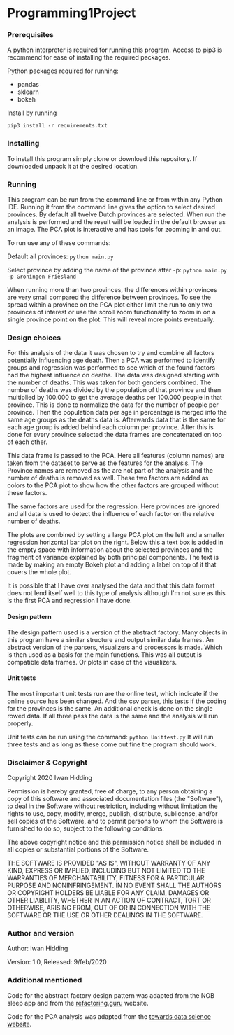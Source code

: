 # Programming1Project

### Prerequisites
A python interpreter is required for running this program. Access to pip3 is recommend for ease of installing the 
required packages.

Python packages required for running:
- pandas
- sklearn
- bokeh

Install by running

`pip3 install -r requirements.txt` 

### Installing
To install this program simply clone or download this repository. If downloaded unpack it at the desired location.

### Running
This program can be run from the command line or from within any Python IDE. Running it from the command line gives the 
option to select desired provinces. By default all twelve Dutch provinces are selected. When run the analysis is 
performed and the result will be loaded in the default browser as an image. 
The PCA plot is interactive and has tools for zooming in and out. 

To run use any of these commands:

Default all provinces:
`python main.py`

Select province by adding the name of the province after -p:
`python main.py -p Groningen Friesland`

When running more than two provinces, the differences within provinces are very small compared the difference between 
provinces. To see the spread within a province on the PCA plot either limit the run to only two provinces of interest or 
use the scroll zoom functionality to zoom in on a single province point on the plot. This will reveal more points
eventually. 


### Design choices
For this analysis of the data it was chosen to try and combine all factors potentially influencing age death. Then a
PCA was performed to identify groups and regression was performed to see which of the found 
factors had the highest influence on deaths. The data was designed starting with the number of deaths. This was taken
for both genders combined. The number of deaths was divided by the population of that province and then multiplied 
by 100.000 to get the average deaths per 100.000 people in that province. This is done to normalize the data for the 
number of people per province. Then the population data per age in percentage is merged into the same age groups as the 
deaths data is. Afterwards data that is the same for each age group is added behind each column per province. 
After this is done for every province selected the data frames are concatenated on top of each other.

This data frame is passed to the PCA. Here all features (column names) are taken from the dataset to serve as the 
features for the analysis. The Province names are removed as the are not part of the analysis and the number of deaths
is removed as well. These two factors are added as colors to the PCA plot to show how the other factors are grouped 
without these factors. 

The same factors are used for the regression. Here provinces are ignored and all data is used to detect the influence of 
each factor on the relative number of deaths. 

The plots are combined by setting a large PCA plot on the left and a smaller regression horizontal bar plot on the right.
Below this a text box is added in the empty space with information about the selected provinces and the fragment of 
variance explained by both principal components. The text is made by making an empty Bokeh plot and adding a label on 
top of it that covers the whole plot.

It is possible that I have over analysed the data and that this data format does not lend itself well 
to this type of analysis although I'm not sure as this is the first PCA and regression I have done.  


#### Design pattern
The design pattern used is a version of the abstract factory. Many objects in this program have a similar structure and 
output similar data frames. An abstract version of the parsers, visualizers and processors is made. Which is then used 
as a basis for the main functions. This was all output is compatible data frames. Or plots in case of the visualizers.


#### Unit tests
The most important unit tests run are the online test, which indicate if the online source has been changed. And the csv parser,
this tests if the coding for the provinces is the same. An additional check is done on the single rowed data. If all three pass 
the data is the same and the analysis will run properly. 

Unit tests can be run using the command: `python Unittest.py`
It will run three tests and as long as these come out fine the program should work. 

### Disclaimer & Copyright
Copyright 2020 Iwan Hidding

Permission is hereby granted, free of charge, to any person obtaining a copy of this software and associated documentation files (the "Software"), to deal in the Software without restriction, including without limitation the rights to use, copy, modify, merge, publish, distribute, sublicense, and/or sell copies of the Software, and to permit persons to whom the Software is furnished to do so, subject to the following conditions:

The above copyright notice and this permission notice shall be included in all copies or substantial portions of the Software.

THE SOFTWARE IS PROVIDED "AS IS", WITHOUT WARRANTY OF ANY KIND, EXPRESS OR IMPLIED, INCLUDING BUT NOT LIMITED TO THE WARRANTIES OF MERCHANTABILITY, FITNESS FOR A PARTICULAR PURPOSE AND NONINFRINGEMENT. IN NO EVENT SHALL THE AUTHORS OR COPYRIGHT HOLDERS BE LIABLE FOR ANY CLAIM, DAMAGES OR OTHER LIABILITY, WHETHER IN AN ACTION OF CONTRACT, TORT OR OTHERWISE, ARISING FROM, OUT OF OR IN CONNECTION WITH THE SOFTWARE OR THE USE OR OTHER DEALINGS IN THE SOFTWARE.

### Author and version

Author: Iwan Hidding

Version: 1.0,  Released: 9/feb/2020

### Additional mentioned
Code for the abstract factory design pattern was adapted from the NOB sleep app and 
from the [refactoring.guru](https://refactoring.guru/design-patterns/abstract-factory) website.

Code for the PCA analysis was adapted from the 
[towards data science website](https://towardsdatascience.com/pca-using-python-scikit-learn-e653f8989e60).


